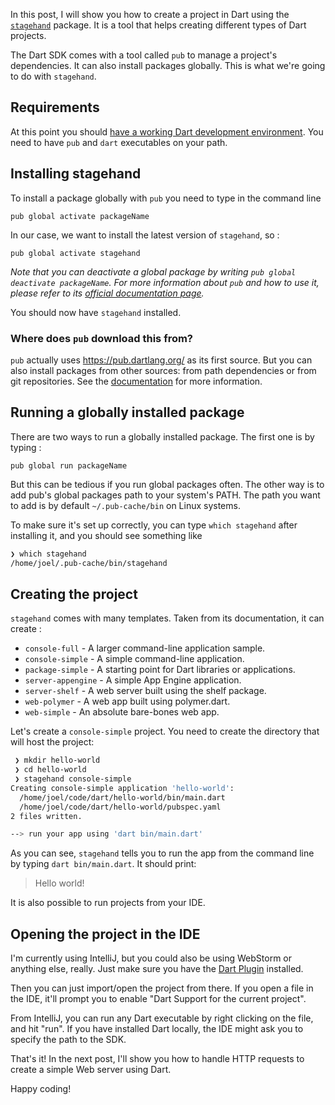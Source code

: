 In this post, I will show you how to create a project in Dart using the [`stagehand`](https://pub.dartlang.org/packages/stagehand) package. It is a tool that helps creating different types of Dart projects.

The Dart SDK comes with a tool called `pub` to manage a project's dependencies. It can also install packages globally. This is what we're going to do with `stagehand`. 

## Requirements
At this point you should [have a working Dart development environment](/getting-started-with-dart). You need to have `pub` and `dart` executables on your path.

## Installing stagehand
To install a package globally with `pub` you need to type in the command line

`pub global activate packageName`

In our case, we want to install the latest version of `stagehand`, so :

`pub global activate stagehand`

_Note that you can deactivate a global package by writing `pub global deactivate packageName`. For more information about `pub` and how to use it, please refer to its [official documentation page](https://www.dartlang.org/tools/pub/)._

You should now have `stagehand` installed.

### Where does `pub` download this from?
`pub` actually uses https://pub.dartlang.org/ as its first source. But you can also install packages from other sources: from path dependencies or from git repositories. See the [documentation](https://www.dartlang.org/tools/pub/cmd/pub-global.html#activating-a-package-with-git) for more information.

## Running a globally installed package
There are two ways to run a globally installed package. The first one is by typing :

`pub global run packageName`

But this can be tedious if you run global packages often. The other way is to add pub's global packages path to your system's PATH. The path you want to add is by default `~/.pub-cache/bin` on Linux systems.

To make sure it's set up correctly, you can type `which stagehand` after installing it, and you should see something like 

```bash
❯ which stagehand
/home/joel/.pub-cache/bin/stagehand
```

## Creating the project
`stagehand` comes with many templates. Taken from its documentation, it can create :

* `console-full` - A larger command-line application sample.
* `console-simple` - A simple command-line application.
* `package-simple` - A starting point for Dart libraries or applications.
* `server-appengine` - A simple App Engine application.
* `server-shelf` - A web server built using the shelf package.
* `web-polymer` - A web app built using polymer.dart.
* `web-simple` - An absolute bare-bones web app.

Let's create a `console-simple` project. You need to create the directory that will host the project:

```bash
 ❯ mkdir hello-world                     
 ❯ cd hello-world                     
 ❯ stagehand console-simple                     
Creating console-simple application 'hello-world':
  /home/joel/code/dart/hello-world/bin/main.dart
  /home/joel/code/dart/hello-world/pubspec.yaml
2 files written.

--> run your app using 'dart bin/main.dart'
```

As you can see, `stagehand` tells you to run the app from the command line by typing `dart bin/main.dart`. It should print:
> Hello world!

It is also possible to run projects from your IDE.

## Opening the project in the IDE
I'm currently using IntelliJ, but you could also be using WebStorm or anything else, really. Just make sure you have the [Dart Plugin](https://plugins.jetbrains.com/plugin/6351) installed.

Then you can just import/open the project from there. If you open a file in the IDE, it'll prompt you to enable "Dart Support for the current project".

From IntelliJ, you can run any Dart executable by right clicking on the file, and hit "run". If you have installed Dart locally, the IDE might ask you to specify the path to the SDK.

That's it!
In the next post, I'll show you how to handle HTTP requests to create a simple Web server using Dart.

Happy coding!

